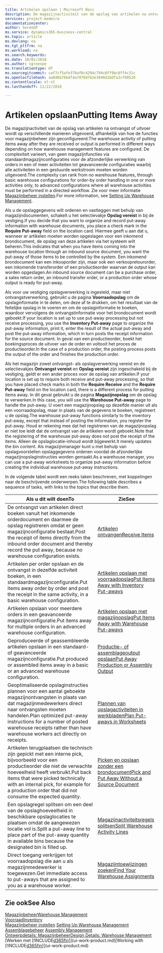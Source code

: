 ```yaml
---
title: Artikelen opslaan | Microsoft Docs
description: De magazijnactiviteit van de opslag van artikelen na ontvangst of uitvoer wordt op verschillende manieren uitgevoerd, afhankelijk van hoe de functies voor magazijnbeheer zijn geconfigureerd.
services: project-madeira
documentationcenter: 
author: SorenGP
ms.service: dynamics365-business-central
ms.topic: article
ms.devlang: na
ms.tgt_pltfrm: na
ms.workload: na
ms.search.keywords: 
ms.date: 10/01/2018
ms.author: sgroespe
ms.translationtype: HT
ms.sourcegitcommit: caf7cf5afe370af0c4294c794c0ff9bc8ff4c31c
ms.openlocfilehash: aa0d6b76bdf4a7078d7b2e3846d1bdfa3cf08528
ms.contentlocale: nl-nl
ms.lasthandoff: 11/22/2018

---
```

# <a name="putting-items-away"></a><span data-ttu-id="0346f-103">Artikelen opslaan</span><span class="sxs-lookup"><span data-stu-id="0346f-103">Putting Items Away</span></span>
<span data-ttu-id="0346f-104">De magazijnactiviteit van de opslag van artikelen na ontvangst of uitvoer wordt op verschillende manieren uitgevoerd, afhankelijk van hoe de functies voor magazijnbeheer zijn geconfigureerd.</span><span class="sxs-lookup"><span data-stu-id="0346f-104">The warehouse activity of putting items away after they are received or output is performed in different ways depending on how warehouse management features are configured.</span></span> <span data-ttu-id="0346f-105">De complexiteit varieert, van geen magazijnfuncties via standaardmagazijnconfiguraties voor de afzonderlijke verwerking van orders in een of meer activiteiten tot geavanceerde configuraties waarbij alle activiteiten in een gestuurde werkstroom moeten worden uitgevoerd.</span><span class="sxs-lookup"><span data-stu-id="0346f-105">The complexity can rank from no warehouse features, through basic warehouse configurations for order-by order handling in one or more activities only, to advanced configurations where all warehouse activities must be performed in a directed workflow.</span></span> <span data-ttu-id="0346f-106">Zie voor meer informatie [Magazijnbeheer instellen](warehouse-setup-warehouse.md).</span><span class="sxs-lookup"><span data-stu-id="0346f-106">For more information, see [Setting Up Warehouse Management](warehouse-setup-warehouse.md).</span></span>

<span data-ttu-id="0346f-107">Als u de opslaggegevens wilt ordenen en vastleggen met behulp van magazijndocumenten, schakelt u het selectievakje **Opslag vereist** in bij de vestiging.</span><span class="sxs-lookup"><span data-stu-id="0346f-107">If you decide that you want to organize and record put-away information with warehouse documents, you place a check mark in the **Require Put-away** field on the location card.</span></span> <span data-ttu-id="0346f-108">Hiermee geeft u aan dat u, wanneer er artikelen moeten worden opgeslagen voor een inkomend brondocument, de opslag van deze artikelen via het systeem wilt beheren.</span><span class="sxs-lookup"><span data-stu-id="0346f-108">This indicates that when you have items coming into the warehouse location through an inbound source document, you want the put-away of those items to be controlled by the system.</span></span> <span data-ttu-id="0346f-109">Een inkomend brondocument kan een inkooporder zijn, maar ook een verkoopretourorder, een inkomende transferorder of een productieorder waarvan de output kan worden opgeslagen.</span><span class="sxs-lookup"><span data-stu-id="0346f-109">An inbound source document can be a purchase order, a sales return order, an inbound transfer order, or a production order whose output is ready for put-away.</span></span>  

<span data-ttu-id="0346f-110">Als voor uw vestiging opslagverwerking is ingesteld, maar niet ontvangstverwerking, gebruikt u de pagina **Voorraadopslag** om de opslaginformatie in te delen, om deze af te drukken, om het resultaat van de feitelijke opslag in te voeren en om de opslaginformatie te boeken, waardoor vervolgens de ontvangstinformatie voor het brondocument wordt geboekt.</span><span class="sxs-lookup"><span data-stu-id="0346f-110">If your location is set up to use put-away processing but not receive processing, you use the **Inventory Put-away** page to organize the put-away information, print it, enter the result of the actual put-away and post the put-away information, which in turn posts the receipt information for the source document.</span></span> <span data-ttu-id="0346f-111">In geval van een productieorder, boekt het boekingsproces de uitvoer van de order en voltooit het proces de productieorder.</span><span class="sxs-lookup"><span data-stu-id="0346f-111">In the case of a production order, the posting process posts the output of the order and finishes the production order.</span></span>

<span data-ttu-id="0346f-112">Als het magazijn zowel ontvangst- als opslagverwerking vereist en de selectievakjes **Ontvangst vereist** en **Opslag vereist** zijn ingeschakeld bij de vestiging, geldt er een ander proces voor de opslag van artikelen.</span><span class="sxs-lookup"><span data-stu-id="0346f-112">If your location is set up to require both receive and put-away processing, so that you have placed check marks in both the **Require Receive** and the **Require Put-away** field on the location card, there is a different process for putting items away.</span></span> <span data-ttu-id="0346f-113">In dit geval gebruikt u de pagina **Magazijnopslag** om de opslag te verwerken.</span><span class="sxs-lookup"><span data-stu-id="0346f-113">In this case, you will use the **Warehouse Put-away** page to handle the put-away.</span></span> <span data-ttu-id="0346f-114">U voert een magazijnopslag op dezelfde manier uit als een voorraadopslag, maar in plaats van de gegevens te boeken, registreert u de opslag.</span><span class="sxs-lookup"><span data-stu-id="0346f-114">The warehouse put-away functions similarly to the inventory put-away, except that instead of posting the information, you register the put-away.</span></span> <span data-ttu-id="0346f-115">Houd er rekening mee dat het registreren van de magazijnopslag er niet toe leidt dat de ontvangst van de artikelen wordt geboekt.</span><span class="sxs-lookup"><span data-stu-id="0346f-115">Note that the registering of the warehouse put-away does not post the receipt of the items.</span></span> <span data-ttu-id="0346f-116">Alleen de opslaglocatie-inhoud wordt bijgewerkt.</span><span class="sxs-lookup"><span data-stu-id="0346f-116">It merely updates the bin content.</span></span> <span data-ttu-id="0346f-117">Als magazijnmanager kunt u met behulp van opslagvoorstellen opslaggegevens ordenen voordat de afzonderlijke magazijnopslaginstructies worden gemaakt.</span><span class="sxs-lookup"><span data-stu-id="0346f-117">As a warehouse manager, you can use a put-away worksheets to organize put-away information before creating the individual warehouse put-away instructions.</span></span>

<span data-ttu-id="0346f-118">In de volgende tabel wordt een reeks taken beschreven, met koppelingen naar de beschrijvende onderwerpen.</span><span class="sxs-lookup"><span data-stu-id="0346f-118">The following table describes a sequence of tasks, with links to the topics that describe them.</span></span>   

|<span data-ttu-id="0346f-119">**Als u dit wilt doen**</span><span class="sxs-lookup"><span data-stu-id="0346f-119">**To**</span></span>|<span data-ttu-id="0346f-120">**Zie**</span><span class="sxs-lookup"><span data-stu-id="0346f-120">**See**</span></span>|  
|------------|-------------|  
|<span data-ttu-id="0346f-121">De ontvangst van artikelen direct boeken vanuit het inkomende orderdocument en daarmee de opslag registreren omdat er geen magazijnconfiguratie bestaat.</span><span class="sxs-lookup"><span data-stu-id="0346f-121">Post the receipt of items directly from the inbound order document and thereby record the put away, because no warehouse configuration exists.</span></span>|[<span data-ttu-id="0346f-122">Artikelen ontvangen</span><span class="sxs-lookup"><span data-stu-id="0346f-122">Receive Items</span></span>](warehouse-how-receive-items.md)|  
|<span data-ttu-id="0346f-123">Artikelen per order opslaan en de ontvangst in dezelfde activiteit boeken, in een standaardmagazijnconfiguratie.</span><span class="sxs-lookup"><span data-stu-id="0346f-123">Put items away order by order and post the receipt in the same activity, in a basic warehouse configuration.</span></span>|[<span data-ttu-id="0346f-124">Artikelen opslaan met voorraadopslag</span><span class="sxs-lookup"><span data-stu-id="0346f-124">Put Items Away with Inventory Put-aways</span></span>](warehouse-how-to-put-items-away-with-inventory-put-aways.md)|  
|<span data-ttu-id="0346f-125">Artikelen opslaan voor meerdere orders in een geavanceerde magazijnconfiguratie.</span><span class="sxs-lookup"><span data-stu-id="0346f-125">Put items away for multiple orders in an advanced warehouse configuration.</span></span>|[<span data-ttu-id="0346f-126">Artikelen opslaan met magazijnopslag</span><span class="sxs-lookup"><span data-stu-id="0346f-126">Put Items Away with Warehouse Put-aways</span></span>](warehouse-how-to-put-items-away-with-warehouse-put-aways.md)|  
|<span data-ttu-id="0346f-127">Geproduceerde of geassembleerde artikelen opslaan in een standaard- of geavanceerde magazijnconfiguratie.</span><span class="sxs-lookup"><span data-stu-id="0346f-127">Put produced or assembled items away in a basic or an advanced warehouse configuration.</span></span>|[<span data-ttu-id="0346f-128">Productie- of assemblageoutput opslaan</span><span class="sxs-lookup"><span data-stu-id="0346f-128">Put Away Production or Assembly Output</span></span>](warehouse-how-to-put-away-production-output.md)|
|<span data-ttu-id="0346f-129">Geoptimaliseerde opslaginstructies plannen voor een aantal geboekte magazijnontvangsten in plaats van dat magazijnmedewerkers direct naar ontvangsten moeten handelen.</span><span class="sxs-lookup"><span data-stu-id="0346f-129">Plan optimized put-away instructions for a number of posted warehouse receipts rather than have warehouse workers act directly on receipts.</span></span>|[<span data-ttu-id="0346f-130">Plannen van opslagactiviteiten in werkbladen</span><span class="sxs-lookup"><span data-stu-id="0346f-130">Plan Put-aways in Worksheets</span></span>](warehouse-how-to-plan-put-aways-in-worksheets.md)|  
|<span data-ttu-id="0346f-131">Artikelen terugplaatsen die technisch zijn gepickt met een interne pick, bijvoorbeeld voor een productieorder die niet de verwachte hoeveelheid heeft verbruikt.</span><span class="sxs-lookup"><span data-stu-id="0346f-131">Put back items that were picked technically with an internal pick, for example for a production order that did not consume the expected quantity.</span></span>|[<span data-ttu-id="0346f-132">Picken en opslaan zonder een brondocument</span><span class="sxs-lookup"><span data-stu-id="0346f-132">Pick and Put Away Without a Source Document</span></span>](warehouse-how-to-create-put-aways-from-internal-put-aways.md)|
|<span data-ttu-id="0346f-133">Een opslagregel splitsen om een deel van de opslaghoeveelheid in beschikbare opslaglocaties te plaatsen omdat de aangewezen locatie vol is.</span><span class="sxs-lookup"><span data-stu-id="0346f-133">Split a put-away line to place part of the put-away quantity in available bins because the designated bin is filled up.</span></span>|[<span data-ttu-id="0346f-134">Magazijnactiviteitsregels splitsen</span><span class="sxs-lookup"><span data-stu-id="0346f-134">Split Warehouse Activity Lines</span></span>](warehouse-how-to-split-warehouse-activity-lines.md)|
|<span data-ttu-id="0346f-135">Direct toegang verkrijgen tot voorraadopslag die aan u als magazijnmedewerker is toegewezen.</span><span class="sxs-lookup"><span data-stu-id="0346f-135">Get immediate access to put-aways that are assigned to you as a warehouse worker.</span></span>|[<span data-ttu-id="0346f-136">Magazijntoewijzingen zoeken</span><span class="sxs-lookup"><span data-stu-id="0346f-136">Find Your Warehouse Assignments</span></span>](warehouse-how-to-find-your-warehouse-assignments.md)|    

## <a name="see-also"></a><span data-ttu-id="0346f-137">Zie ook</span><span class="sxs-lookup"><span data-stu-id="0346f-137">See Also</span></span>  
[<span data-ttu-id="0346f-138">Magazijnbeheer</span><span class="sxs-lookup"><span data-stu-id="0346f-138">Warehouse Management</span></span>](warehouse-manage-warehouse.md)  
[<span data-ttu-id="0346f-139">Voorraad</span><span class="sxs-lookup"><span data-stu-id="0346f-139">Inventory</span></span>](inventory-manage-inventory.md)  
<span data-ttu-id="0346f-140">[Magazijnbeheer instellen](warehouse-setup-warehouse.md)   </span><span class="sxs-lookup"><span data-stu-id="0346f-140">[Setting Up Warehouse Management](warehouse-setup-warehouse.md)   </span></span>  
<span data-ttu-id="0346f-141">[Assemblagebeheer](assembly-assemble-items.md)  </span><span class="sxs-lookup"><span data-stu-id="0346f-141">[Assembly Management](assembly-assemble-items.md)  </span></span>  
[<span data-ttu-id="0346f-142">Ontwerpdetails: Magazijnbeheer</span><span class="sxs-lookup"><span data-stu-id="0346f-142">Design Details: Warehouse Management</span></span>](design-details-warehouse-management.md)  
<span data-ttu-id="0346f-143">[Werken met [!INCLUDE[d365fin](includes/d365fin_md.md)]](ui-work-product.md)</span><span class="sxs-lookup"><span data-stu-id="0346f-143">[Working with [!INCLUDE[d365fin](includes/d365fin_md.md)]](ui-work-product.md)</span></span>  

